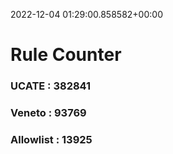 2022-12-04 01:29:00.858582+00:00
# Rule Counter 
 ### UCATE : 382841

 ### Veneto : 93769

 ### Allowlist : 13925